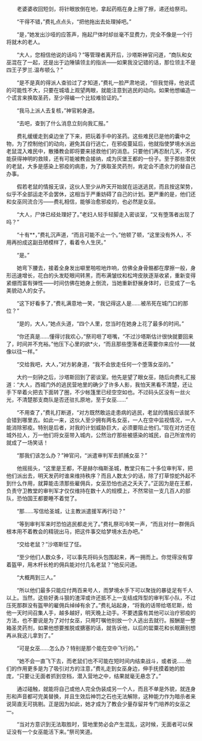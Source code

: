 　　老婆婆收回短剑，将针眼放倒在地，拿起药瓶在身上擦了擦，递还给祭司。

　　“干得不错，”费礼点点头，“把他拖出去处理掉吧。”

　　“是，”她发出沙哑的应答声，拖起尸体时却丝毫不显费力，完全不像是一个行将就木的老人。

　　“大人，您相信他说的话吗？”等管理者离开后，沙塔斯神官问道，“商队和女巫混在了一起，还是出于边陲镇领主的指派——如果我没记错的话，那位领主不是四王子罗兰.温布顿么？”

　　“是不是真的得派人查验过了才知道，”费礼一脸严肃地说，“但我觉得，他说谎的可能性不大，只要在城墙上观望两眼，就能注意到逃民的动向。如果他想编造一个谎言来换取圣药，至少得编一个比较难验证的。”

　　“我马上派人去复核，”神官躬身道。

　　“去吧，查到了什么消息立刻向我汇报。”

　　费礼缓缓走到桌边坐了下来，把玩着手中的圣药。这些难民已是他的囊中之物，为了控制他们的动向，避免其自行逃亡，在邪疫蔓延后，他就指使梦境水派出老鼠混入难民中，散播教会即将要来拯救他们的消息。只要他们再忍耐几天，不仅能获得神明的救赎，还有可能被教会接纳，成为灰堡王都的一份子。至于那些潜伏的老鼠，大多是感染上邪疫的病患，为了换取圣灵药剂，肯定会不遗余力的替自己办事。

　　假若老鼠的情报无误，这伙人至少从昨天开始就在运送逃民，而且按这架势，似乎不全部运走不会罢休，这相当于严重妨碍了自己的计划。更严重的是，他们还和女巫同流合污——费礼相信，能够治愈邪疫的，也必然是女巫。

　　“大人，尸体已经处理好了。”老妇人轻手轻脚走入密谈室，“又有堕落者出现了吗？”

　　“十有**，”费礼沉声道，“而且可能不止一个。”他顿了顿，“这里没有外人，不用再扮成这副丑陋模样了，看着令人生厌。”

　　“是。”

　　她弯下腰去，接着全身发出噼里啪啦地炸响，仿佛全身骨骼都在摩擦一般，身形迅速增长，花白的头发眨眼间转黑，而布满皱纹和松垮皮肤逐渐收紧，重新变得紧绷而富有弹性——时间仿佛在她身上倒流，当她重新舒展身体时，已变成了一名美貌动人的女子。

　　“这下好看多了，”费礼满意地一笑，“我记得这人是……被吊死在城门口的那位？”

　　“是的，大人，”她点头道，“四个人里，您当时在她身上花了最多的时间。”

　　“你还真是……懂得讨我欢心，”祭司咂了咂嘴，“不过沙塔斯估计很快就要回来了，时间并不充裕。”他压下心里的欲*火，“而且那些堕落者还需要你来应付——就像以往一样。”

　　“交给我吧，大人，”对方躬身道，“我不会放走任何一个堕落女巫的。”

　　大约一刻钟之后，沙塔斯回到了密谈室。他先是望了眼女巫，随后向费礼汇报道：“大人，西城门外的逃民营地里的确少了许多人影，我怕天黑看不清楚，还让手下举着火把去下面转了圈，不少帐篷里已经空空如也。不过码头区没有一丝火光，不清楚那支商队是否还驻扎原地，至于女巫……”

　　“不用查了，”费礼打断道，“对方既然敢运走患病的逃民，老鼠的情报应该就不会错到哪里去。如此一来，这伙人至少拥有两名女巫，一人在空中监视情况，一人能消除邪疫。特别是后者，对我的计划威胁巨大，必须要阻止他们。”现在对方还在城外拉人，万一他们将女巫带入城内，公然治疗那些被感染的城民，自己所宣传的就成了一场笑话！

　　“那我们该怎么办？”神官问，“派遣审判军去抓捕女巫？”

　　他摇摇头，“这里是王都，不是赫尔梅斯圣城，教堂只有二十多位审判军，把他们派出去，明天发药时谁来维持秩序？而且人数太少的话，除了打草惊蛇外起不到什么作用，就算能击溃那些雇佣兵，女巫恐怕也逃之夭夭了。”正因为是在王都，负责守卫教堂的审判军才仅仅维持在数十人的规模上，不然常驻一支几百人的部队，恐怕国王都要睡不着觉了。

　　“那……写信给圣城，让主教派遣援军再行动？”

　　“等到审判军来时恐怕逃民都走光了。”费礼祭司冷笑一声，“而且对付一群佣兵根本用不着教会的精锐出马，把这件事交给梦境水去办吧。”

　　“交给老鼠？”沙塔斯怔了怔。

　　“至少他们人数众多，可以事先将码头包围起来，再一拥而上。你觉得没有穿着盔甲，用木杆长枪的佣兵能对付几名老鼠？”他反问道。

　　“大概两到三人。”

　　“所以他们最多只能应付两百来号人，而梦境水手下可以聚拢的暴徒足有千人以上。当然，这些好勇斗狠的渣滓或许还抵不上一支结成阵型的审判军小队，不过压死那群没有盔甲的雇佣兵绰绰有余了。”费礼站起身，“将我的话带给塔尼斯，给他一天时间召集人手，越多越好，明天晚上动手。不要透露有其他可以治疗邪疫的方法，也不要说是为了对付女巫，只用叮嘱他别放一个人逃出去就行。报酬是一整箱圣灵药剂，如果他想要推脱或搪塞的话，就告诉他，以后的罂粟花和长眠蕨别想再从我这儿拿到了。”

　　“可是女巫……怎么办？特别是那个能在空中飞行的。”

　　“她不会一直飞下去，而老鼠们也不可能在短时间内结束战斗，或者说……他们的作用更多是为了吸引对方的注意，”费礼走到女巫身边，伸手抚摸着她的脸庞，“只要让无面者抓到空档，潜入营地之中，结果就毫无悬念了。”

　　通过碰触，就能将自己或他人完全伪装成另一个人，而且不单是外貌，就连身形和声音都可完美替换，并且生效后神罚之石也无法解除，这种能力作为暗杀者来说简直无可挑剔。正是因为如此，她才成为了教会少量存留并专门培养的女巫之一。

　　“当对方意识到无法取胜时，营地里势必会产生混乱，这时候，无面者可以保证没有一个女巫能活下来。”祭司笑道。
